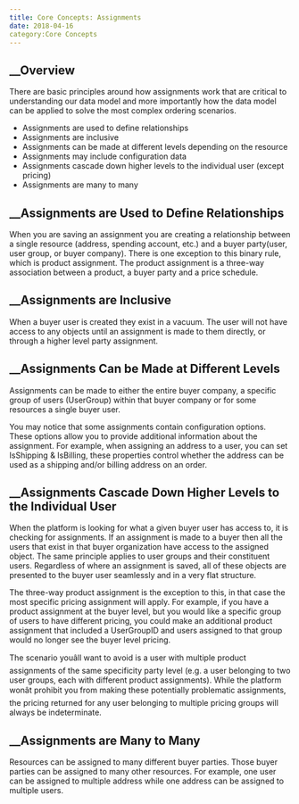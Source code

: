 ```yaml
---
title: Core Concepts: Assignments
date: 2018-04-16
category:Core Concepts
---
```







## __Overview





There are basic principles around how assignments work that are critical to
understanding our data model and more importantly how the data model can be
applied to solve the most complex ordering scenarios.





  * Assignments are used to define relationships
  * Assignments are inclusive
  * Assignments can be made at different levels depending on the resource
  * Assignments may include configuration data
  * Assignments cascade down higher levels to the individual user (except pricing)
  * Assignments are many to many









## __Assignments are Used to Define Relationships





When you are saving an assignment you are creating a relationship between a
single resource (address, spending account, etc.) and a buyer party(user, user
group, or buyer company). There is one exception to this binary rule, which is
product assignment. The product assignment is a three-way association between
a product, a buyer party and a price schedule.









##  __Assignments are Inclusive





When a buyer user is created they exist in a vacuum. The user will not have
access to any objects until an assignment is made to them directly, or through
a higher level party assignment.









##  __Assignments Can be Made at Different Levels





Assignments can be made to either the entire buyer company, a specific group
of users (UserGroup) within that buyer company or for some resources a single
buyer user.









You may notice that some assignments contain configuration options. These
options allow you to provide additional information about the assignment. For
example, when assigning an address to a user, you can set IsShipping &
IsBilling, these properties control whether the address can be used as a
shipping and/or billing address on an order.









##  __Assignments Cascade Down Higher Levels to the Individual User





When the platform is looking for what a given buyer user has access to, it is
checking for assignments. If an assignment is made to a buyer then all the
users that exist in that buyer organization have access to the assigned
object. The same principle applies to user groups and their constituent users.
Regardless of where an assignment is saved, all of these objects are presented
to the buyer user seamlessly and in a very flat structure.





The three-way product assignment is the exception to this, in that case the
most specific pricing assignment will apply. For example, if you have a
product assignment at the buyer level, but you would like a specific group of
users to have different pricing, you could make an additional product
assignment that included a UserGroupID and users assigned to that group would
no longer see the buyer level pricing.





The scenario youâll want to avoid is a user with multiple product
assignments of the same specificity party level (e.g. a user belonging to two
user groups, each with different product assignments). While the platform
wonât prohibit you from making these potentially problematic assignments,
the pricing returned for any user belonging to multiple pricing groups will
always be indeterminate.









##  __Assignments are Many to Many





Resources can be assigned to many different buyer parties. Those buyer parties
can be assigned to many other resources. For example, one user can be assigned
to multiple address while one address can be assigned to multiple users.





